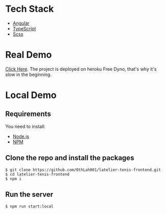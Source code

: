 # Tech Stack
* [Angular](https://angular.io/)
* [TypeScript](https://www.typescriptlang.org/)
* [Scss](https://sass-lang.com/)


# Real Demo

[Click Here](https://latelier-tenis-frontend.herokuapp.com/).
The project is deployed on heroku Free Dyno, that's why it's slow in the beginning.

# Local Demo

## Requirements

You need to install:
* [Node.js](https://nodejs.org/)
* [NPM](https://npmjs.org/)

## Clone the repo and install the packages

    $ git clone https://github.com/OthLah001/latelier-tenis-frontend.git
    $ cd latelier-tenis-frontend
    $ npm i

## Run the server

    $ npm run start:local

